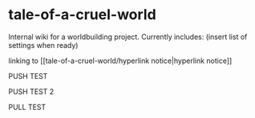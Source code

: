 # tale-of-a-cruel-world

Internal wiki for a worldbuilding project. Currently includes: (insert list of settings when ready)


linking to [[tale-of-a-cruel-world/hyperlink notice|hyperlink notice]]


PUSH TEST

PUSH TEST 2

PULL TEST
